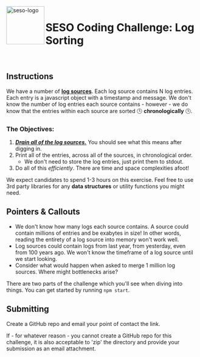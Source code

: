 <img align="left" width="100px" height="100px" src="https://seso-static-assets-public.s3.amazonaws.com/seso-logo-green-a-100x100.png" alt="seso-logo">

# SESO Coding Challenge: Log Sorting

<br>

## Instructions

We have a number of [**log sources**](https://github.com/sesolabor/coding-challenge/blob/master/lib/log-source.js).  Each log source contains N log entries.  Each entry is a javascript object with a timestamp and message.  We don't know the number of log entries each source contains - however - we do know that the entries within each source are sorted 🕒 **chronologically** 🕒.

### The Objectives:
1. [***Drain all of the log sources.***](https://github.com/sesolabor/coding-challenge/blob/31313e303c53cebb96fa02f3aab473dd011e1d16/lib/log-source.js#L45) You should see what this means after digging in.
1. Print all of the entries, across all of the sources, in chronological order.
    - We don't need to store the log entries, just print them to stdout.
1. Do all of this *efficiently*. There are time and space complexities afoot!

We expect candidates to spend 1-3 hours on this exercise. Feel free to use 3rd party libraries for any **data structures** or utility functions you might need.

## Pointers & Callouts

* We don't know how many logs each source contains.  A source could contain millions of entries and be exabytes in size! In other words, reading the entirety of a log source into memory won't work well.
* Log sources could contain logs from last year, from yesterday, even from 100 years ago. We won't know the timeframe of a log source until we start looking.
* Consider what would happen when asked to merge 1 million log sources.  Where might bottlenecks arise?

There are two parts of the challenge which you'll see when diving into things.  You can get started by running `npm start`.

## Submitting

Create a GitHub repo and email your point of contact the link.

If - for whatever reason - you cannot create a GitHub repo for this challenge, it is also acceptable to 'zip' the directory and provide your submission as an email attachment.